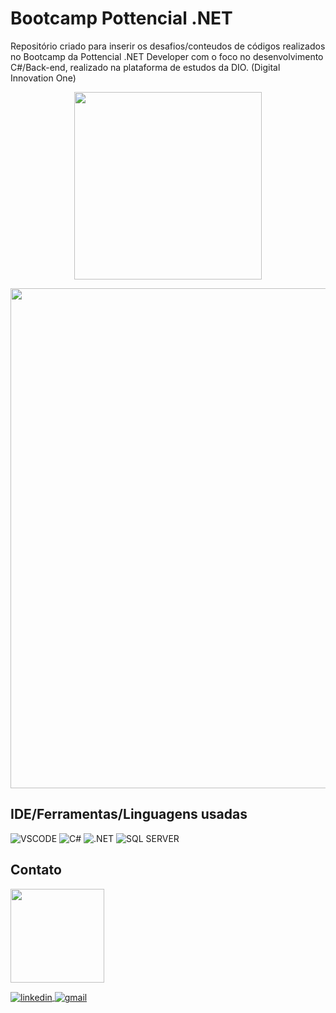 # Bootcamp Pottencial .NET

Repositório criado para inserir os desafios/conteudos de códigos realizados no Bootcamp da Pottencial .NET Developer com o foco no desenvolvimento C#/Back-end, realizado na plataforma de estudos da DIO. (Digital Innovation One)

<p align="center">
  <img src="https://user-images.githubusercontent.com/99850507/205900628-65b4dfae-b123-48aa-a423-37167caff6ce.png" width=300px>
</p>

<p align="center">
  <img src="https://user-images.githubusercontent.com/99850507/205508515-3a1e5d29-0c47-4e22-909f-c803996be7eb.png" width=800px>
</p>


## IDE/Ferramentas/Linguagens usadas

![VSCODE](https://img.shields.io/badge/Visual_Studio_Code-0078D4?style=for-the-badge&logo=visual%20studio%20code&logoColor=white)
![C#](https://img.shields.io/badge/C%23-239120?style=for-the-badge&logo=c-sharp&logoColor=white)
![.NET](https://img.shields.io/badge/.NET-512BD4?style=for-the-badge&logo=dotnet&logoColor=white)
![SQL SERVER](https://img.shields.io/badge/Microsoft%20SQL%20Server-CC2927?style=for-the-badge&logo=microsoft%20sql%20server&logoColor=white)

## Contato

<p>
  <img src="https://user-images.githubusercontent.com/99850507/205509552-a82a0c9f-09eb-49bf-9f1a-610fa28fb38c.png" width=150px>
</p>

<a href="https://www.linkedin.com/in/joão-pedro-maria-bb04231b3/" target="_blank">
  <img align="center" src="https://img.shields.io/badge/LinkedIn-0077B5?style=for-the-badge&logo=linkedin&logoColor=white" alt="linkedin"/>
</a> <a href="mailto:joaopedromaria182@gmail.com" target="_blank">
  <img align="center" src="https://img.shields.io/badge/Gmail-D14836?style=for-the-badge&logo=gmail&logoColor=white" alt="gmail"/>
</a>






